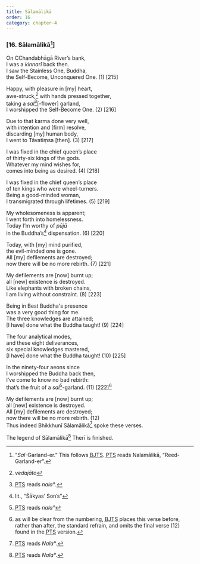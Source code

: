 ```yaml
---
title: Sālamālikā
order: 16
category: chapter-4
---
```


### \[16. Sālamālikā[^1]\]

On <span class="diacritics" data-state="on">C</span><span class="no-diacritics" data-state="off">Ch</span>andabhāgā River’s bank,  
I was a *kinnarī* back then.  
I saw the Stainless One, Buddha,  
the Self-Become, Unconquered One. (1) \[215\]

Happy, with pleasure in \[my\] heart,  
awe-struck,[^2] with hands pressed together,  
taking a *sal*[^3]\[-flower\] garland,  
I worshipped the Self-Become One. (2) \[216\]

Due to that karma done very well,  
with intention and \[firm\] resolve,  
discarding \[my\] human body,  
I went to Tāvatiṃsa \[then\]. (3) \[217\]

I was fixed in the chief queen’s place  
of thirty-six kings of the gods.  
Whatever my mind wishes for,  
comes into being as desired. (4) \[218\]

I was fixed in the chief queen’s place  
of ten kings who were wheel-turners.  
Being a good-minded woman,  
I transmigrated through lifetimes. (5) \[219\]

My wholesomeness is apparent;  
I went forth into homelessness.  
Today I’m worthy of *pūjā*  
in the Buddha’s[^4] dispensation. (6) \[220\]

Today, with \[my\] mind purified,  
the evil-minded one is gone.  
All \[my\] defilements are destroyed;  
now there will be no more rebirth. (7) \[221\]

My defilements are \[now\] burnt up;  
all \[new\] existence is destroyed.  
Like elephants with broken chains,  
I am living without constraint. (8) \[223\]

Being in Best Buddha's presence  
was a very good thing for me.  
The three knowledges are attained;  
\[I have\] done what the Buddha taught! (9) \[224\]

The four analytical modes,  
and these eight deliverances,  
six special knowledges mastered,  
\[I have\] done what the Buddha taught! (10) \[225\]

In the ninety-four aeons since  
I worshipped the Buddha back then,  
I’ve come to know no bad rebirth:  
that’s the fruit of a *sal*[^5]-garland. (11) \[222\][^6]

My defilements are \[now\] burnt up;  
all \[new\] existence is destroyed.  
All \[my\] defilements are destroyed;  
now there will be no more rebirth. (12)  
Thus indeed Bhikkhunī Sālamālikā[^7] spoke these verses.

The legend of Sālamālikā[^8] Therī is finished.

[^1]: “*Sal*-Garland-er.” This follows <abbr title="Buddha Jayanthi Tripitaka Series">BJTS</abbr>. <abbr title="Pali Text Society">PTS</abbr> reads Nalamālikā, “Reed-Garland-er”.

[^2]: *vedajāto*

[^3]: <abbr title="Pali Text Society">PTS</abbr> reads *nala°*.

[^4]: lit., “Śākyas’ Son’s”

[^5]: <abbr title="Pali Text Society">PTS</abbr> reads *nala°*

[^6]: as will be clear from the numbering, <abbr title="Buddha Jayanthi Tripitaka Series">BJTS</abbr> places this verse before, rather than after, the standard refrain, and omits the final verse (12) found in the <abbr title="Pali Text Society">PTS</abbr> version.

[^7]: <abbr title="Pali Text Society">PTS</abbr> reads *Nala°*.

[^8]: <abbr title="Pali Text Society">PTS</abbr> reads *Nala°*.
